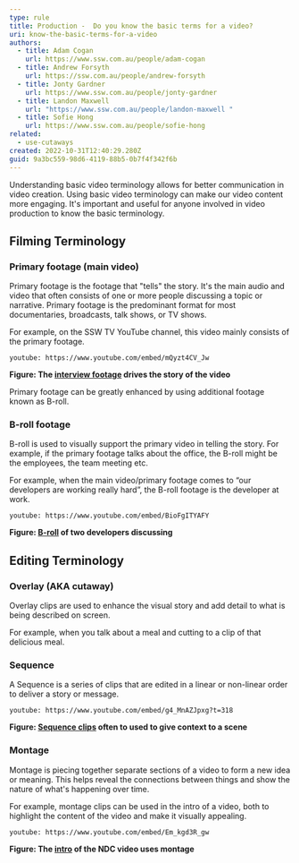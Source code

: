 ```yaml
---
type: rule
title: Production -  Do you know the basic terms for a video?
uri: know-the-basic-terms-for-a-video
authors:
  - title: Adam Cogan
    url: https://www.ssw.com.au/people/adam-cogan
  - title: Andrew Forsyth
    url: https://ssw.com.au/people/andrew-forsyth
  - title: Jonty Gardner
    url: https://www.ssw.com.au/people/jonty-gardner
  - title: Landon Maxwell
    url: "https://www.ssw.com.au/people/landon-maxwell "
  - title: Sofie Hong
    url: https://www.ssw.com.au/people/sofie-hong
related:
  - use-cutaways
created: 2022-10-31T12:40:29.280Z
guid: 9a3bc559-98d6-4119-88b5-0b7f4f342f6b
---
```

Understanding basic video terminology allows for better communication in video creation. Using basic video terminology can make our video content more engaging. It's important and useful for anyone involved in video production to know the basic terminology.

## Filming Terminology

### Primary footage (main video)

Primary footage is the footage that "tells" the story. It's the main audio and video that often consists of one or more people discussing a topic or narrative. Primary footage is the predominant format for most documentaries, broadcasts, talk shows, or TV shows.

For example, on the SSW TV YouTube channel, this video mainly consists of the primary footage.

`youtube: https://www.youtube.com/embed/mQyzt4CV_Jw`

**Figure: The [interview footage](https://youtu.be/mQyzt4CV_Jw?t=38) drives the story of the video**

Primary footage can be greatly enhanced by using additional footage known as B-roll.

### B-roll footage

B-roll is used to visually support the primary video in telling the story. For example, if the primary footage talks about the office, the B-roll might be the employees, the team meeting etc.

For example, when the main video/primary footage comes to “our developers are working really hard”, the B-roll footage is the developer at work.

`youtube: https://www.youtube.com/embed/BioFgITYAFY`

**Figure: [B-roll](https://youtu.be/BioFgITYAFY?t=63) of two developers discussing**

## Editing Terminology

### Overlay (AKA cutaway)



Overlay clips are used to enhance the visual story and add detail to what is being described on screen.


For example, when you talk about a meal and cutting to a clip of that delicious meal.


### Sequence


A Sequence is a series of clips that are edited in a linear or non-linear order to deliver a story or message.

`youtube: https://www.youtube.com/embed/g4_MnAZJpxg?t=318`

**Figure: [Sequence clips](https://youtu.be/g4_MnAZJpxg?t=318) often to used to give context to a scene**

### Montage

Montage is piecing together separate sections of a video to form a new idea or meaning. This helps reveal the connections between things and show the nature of what's happening over time.

For example, montage clips can be used in the intro of a video, both to highlight the content of the video and make it visually appealing.

`youtube: https://www.youtube.com/embed/Em_kgd3R_gw`

**Figure: The [intro](https://youtu.be/Em_kgd3R_gw) of the NDC video uses montage**